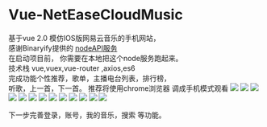 # Vue-NetEaseCloudMusic

基于vue 2.0  模仿IOS版网易云音乐的手机网站，<br>
感谢Binaryify提供的 <a href="https://github.com/Binaryify/NeteaseCloudMusicApi" targer="_blank">nodeAPI服务</a><br>
在启动项目前， 你需要在本地把这个node服务跑起来。<br>
技术栈  vue,vuex,vue-router ,axios,es6<br>
完成功能个性推荐，歌单，主播电台列表，排行榜，<br>
听歌，上一首，下一首。
推荐将使用chrome浏览器 调成手机模式观看
<img src="http://chuantu.biz/t6/315/1526738401x-1404793417.png" />
<img src="http://img0.ph.126.net/TdcbcE4OuZUYWoAz3zRHRA==/6631487779144620060.png">
<img src="http://img0.ph.126.net/b8PRNcwIQJ5xk_-mnvixLQ==/6608189127749858259.png">
<img src="http://img2.ph.126.net/vG0-fzpLDEBRkPitOWDAyA==/5717538529761053345.png">
<img src="http://img1.ph.126.net/WskDjC59K08LkZd8lfGawA==/6631721975121221203.png">
<img src="http://img1.ph.126.net/q6Sl2Y1CViC-lZdtEdkLIQ==/6608203421401026361.png">
<img src="http://img1.ph.126.net/ZmUxBDrszYuHTQpm7kksfg==/6608249600889366787.png">
<img src="http://img2.ph.126.net/6dU4GpznYoTUPF0bUz5brA==/801640733772362504.png">
<img src="http://img1.ph.126.net/UZ4TrgmlYf_-gTJBJ9FqmA==/2605050909477231508.png">
<img src="http://img1.ph.126.net/nUuh5rSwXHc3QCJzMeeA2A==/6597330350914342483.png">
<img src="http://img0.ph.126.net/LoHSB-Bf5Bab6Yyyb7RXvg==/801640733772362502.png">
<img src="http://img1.ph.126.net/vxneaaRk3QE47fEulacicg==/6631673596609583503.png">
<img src="http://img1.ph.126.net/7tM3W3123y39Ri-i59Yk9A==/6632722530700421533.png">

下一步完善登录，账号，我的音乐，搜索 等功能。

